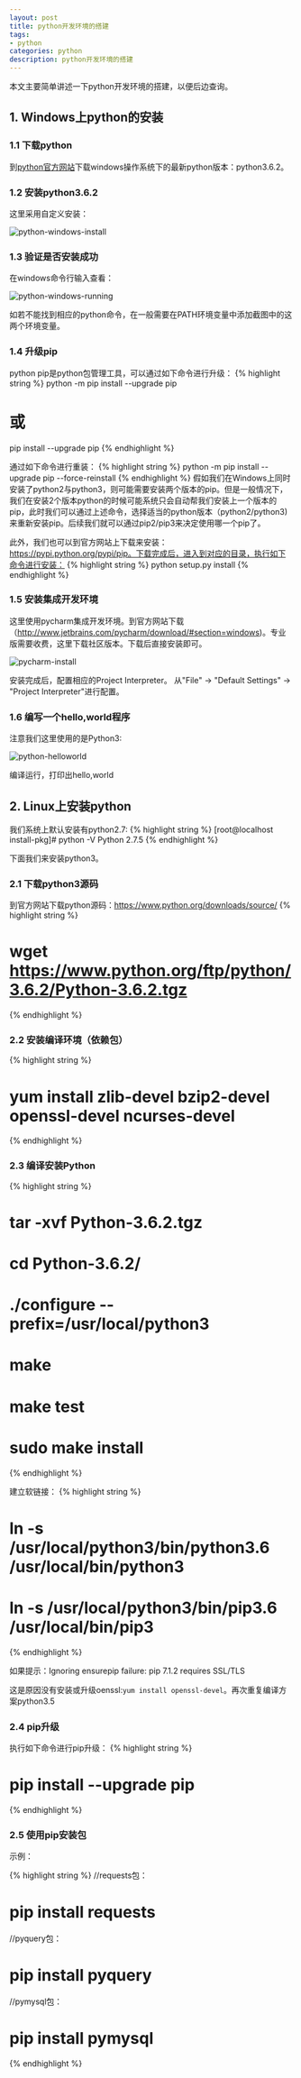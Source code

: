 ```yaml
---
layout: post
title: python开发环境的搭建
tags:
- python
categories: python
description: python开发环境的搭建
---
```


本文主要简单讲述一下python开发环境的搭建，以便后边查询。

<!-- more -->


## 1. Windows上python的安装


### 1.1 下载python
到[python官方网站](https://www.python.org/downloads/windows/)下载windows操作系统下的最新python版本：python3.6.2。

### 1.2 安装python3.6.2
这里采用自定义安装：

![python-windows-install](https://ivanzz1001.github.io/records/assets/img/python/python-windows-install.png)



### 1.3 验证是否安装成功
在windows命令行输入查看：

![python-windows-running](https://ivanzz1001.github.io/records/assets/img/python/python-windows-running.png)

如若不能找到相应的python命令，在一般需要在PATH环境变量中添加截图中的这两个环境变量。


### 1.4 升级pip
python pip是python包管理工具，可以通过如下命令进行升级：
{% highlight string %}
python -m pip install --upgrade pip

# 或

pip install --upgrade pip
{% endhighlight %}

通过如下命令进行重装：
{% highlight string %}
python -m pip install --upgrade pip --force-reinstall
{% endhighlight %}
假如我们在Windows上同时安装了python2与python3，则可能需要安装两个版本的pip。但是一般情况下，我们在安装2个版本python的时候可能系统只会自动帮我们安装上一个版本的pip，此时我们可以通过上述命令，选择适当的python版本（python2/python3)来重新安装pip。后续我们就可以通过pip2/pip3来决定使用哪一个pip了。


此外，我们也可以到官方网站上下载来安装：https://pypi.python.org/pypi/pip。下载完成后，进入到对应的目录，执行如下命令进行安装：
{% highlight string %}
python setup.py install
{% endhighlight %}

### 1.5 安装集成开发环境

这里使用pycharm集成开发环境。到官方网站下载（http://www.jetbrains.com/pycharm/download/#section=windows)。专业版需要收费，这里下载社区版本。下载后直接安装即可。

![pycharm-install](https://ivanzz1001.github.io/records/assets/img/python/pycharm-install.png)

安装完成后，配置相应的Project Interpreter。 从"File" -> "Default Settings" -> "Project Interpreter"进行配置。

### 1.6 编写一个hello,world程序

注意我们这里使用的是Python3:

![python-helloworld](https://ivanzz1001.github.io/records/assets/img/python/python-helloworld.png)


编译运行，打印出hello,world


## 2. Linux上安装python

我们系统上默认安装有python2.7:
{% highlight string %}
[root@localhost install-pkg]# python -V
Python 2.7.5
{% endhighlight %}

下面我们来安装python3。

### 2.1 下载python3源码

到官方网站下载python源码：https://www.python.org/downloads/source/
{% highlight string %}
#  wget https://www.python.org/ftp/python/3.6.2/Python-3.6.2.tgz
{% endhighlight %}

### 2.2 安装编译环境（依赖包）
{% highlight string %}
# yum install zlib-devel bzip2-devel  openssl-devel ncurses-devel
{% endhighlight %}


### 2.3 编译安装Python
{% highlight string %}
# tar -xvf Python-3.6.2.tgz

# cd Python-3.6.2/

# ./configure --prefix=/usr/local/python3

# make
# make test
# sudo make install
{% endhighlight %}

建立软链接：
{% highlight string %}
# ln -s /usr/local/python3/bin/python3.6 /usr/local/bin/python3
# ln -s /usr/local/python3/bin/pip3.6 /usr/local/bin/pip3
{% endhighlight %}

如果提示：Ignoring ensurepip failure: pip 7.1.2 requires SSL/TLS

这是原因没有安装或升级oenssl:```yum install openssl-devel```。再次重复编译方案python3.5


### 2.4 pip升级
执行如下命令进行pip升级：
{% highlight string %}
# pip install --upgrade pip
{% endhighlight %}



### 2.5 使用pip安装包
示例：

{% highlight string %}
//requests包：
# pip install requests

//pyquery包：
# pip install pyquery

//pymysql包：
# pip install pymysql
{% endhighlight %}






<br />
<br />
<br />

